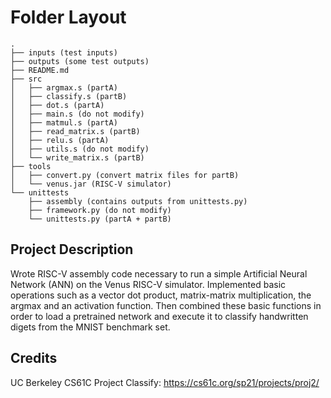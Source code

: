 # Folder Layout

```
.
├── inputs (test inputs)
├── outputs (some test outputs)
├── README.md
├── src
│   ├── argmax.s (partA)
│   ├── classify.s (partB)
│   ├── dot.s (partA)
│   ├── main.s (do not modify)
│   ├── matmul.s (partA)
│   ├── read_matrix.s (partB)
│   ├── relu.s (partA)
│   ├── utils.s (do not modify)
│   └── write_matrix.s (partB)
├── tools
│   ├── convert.py (convert matrix files for partB)
│   └── venus.jar (RISC-V simulator)
└── unittests
    ├── assembly (contains outputs from unittests.py)
    ├── framework.py (do not modify)
    └── unittests.py (partA + partB)
```

## Project Description

Wrote RISC-V assembly code necessary to run a simple Artificial Neural Network (ANN) on the Venus RISC-V simulator. Implemented  basic operations such as a vector dot product, matrix-matrix multiplication, the argmax and an activation function. Then combined these basic functions in order to load a pretrained network and execute it to classify handwritten digets from the MNIST benchmark set.

## Credits
UC Berkeley CS61C Project Classify: 
https://cs61c.org/sp21/projects/proj2/

